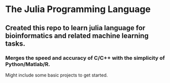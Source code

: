 # The Julia Programming Language
## Created this repo to learn julia language for bioinformatics and related machine learning tasks.
### Merges the speed and accuracy of C/C++ with the simplicity of Python/Matlab/R.

Might include some basic projects to get started.
